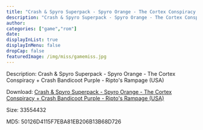 ```yaml
---
title: "Crash & Spyro Superpack - Spyro Orange - The Cortex Conspiracy + Crash Bandicoot Purple - Ripto's Rampage (USA)"
description: "Crash & Spyro Superpack - Spyro Orange - The Cortex Conspiracy + Crash Bandicoot Purple - Ripto's Rampage (USA)"
author: 
categories: ["game","rom"]
date: 
displayInList: true
displayInMenu: false
dropCap: false
featuredImage: /img/miss/gamemiss.jpg
---
```


Description: Crash & Spyro Superpack - Spyro Orange - The Cortex Conspiracy + Crash Bandicoot Purple - Ripto's Rampage (USA)

Download: <a style="text-decoration:underline;" href="https://mega.nz/#!mPIiHaoA!gXrQdjDWcqqwhVuriyZSnZCwqUPorgdfMP3nNh8xqb4" target = "_blank" rel = "nofollow" > Crash & Spyro Superpack - Spyro Orange - The Cortex Conspiracy + Crash Bandicoot Purple - Ripto's Rampage (USA)</a>

Size: 33554432

MD5: 50126D4115F7EBA81EB206B13B68D726

